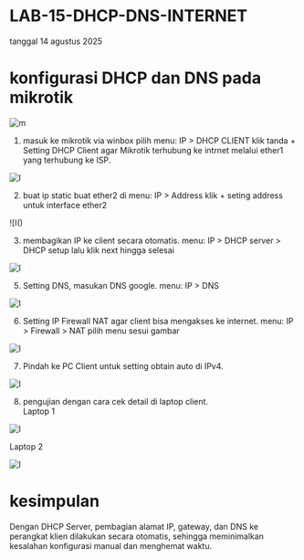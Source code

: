 # LAB-15-DHCP-DNS-INTERNET
tanggal 14 agustus 2025
# konfigurasi DHCP dan DNS pada mikrotik

![m]()

1. masuk ke mikrotik via winbox pilih
   menu: IP > DHCP CLIENT
   klik tanda +
   Setting DHCP Client agar Mikrotik terhubung ke intrnet melalui ether1 yang terhubung ke ISP.

![I]()

2. buat ip static buat ether2 di
   menu: IP > Address
   klik +
   seting address untuk interface ether2

![I()

3. membagikan IP ke client secara otomatis.
   menu: IP > DHCP server > DHCP setup
   lalu klik next hingga selesai
   
![I]()

5. Setting DNS, masukan DNS google.
   menu: IP > DNS

![I]()

6. Setting IP Firewall NAT agar client bisa mengakses ke internet.
   menu: IP > Firewall > NAT
   pilih menu sesui gambar

![I]()

7. Pindah ke PC Client untuk setting  obtain auto di IPv4.

![I]()

8. pengujian dengan cara cek detail di laptop client.    
Laptop 1

![I]()

Laptop 2

![I]()

# kesimpulan
Dengan DHCP Server, pembagian alamat IP, gateway, dan DNS ke perangkat klien dilakukan secara otomatis, sehingga meminimalkan kesalahan konfigurasi manual dan menghemat waktu.  


   
